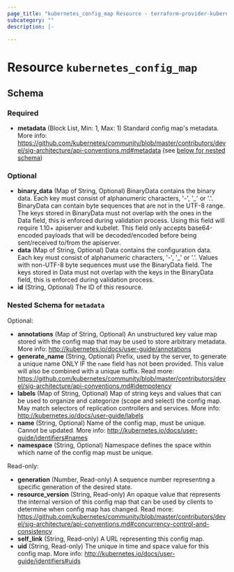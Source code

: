 ```yaml
---
page_title: "kubernetes_config_map Resource - terraform-provider-kubernetes"
subcategory: ""
description: |-
  
---
```


# Resource `kubernetes_config_map`





## Schema

### Required

- **metadata** (Block List, Min: 1, Max: 1) Standard config map's metadata. More info: https://github.com/kubernetes/community/blob/master/contributors/devel/sig-architecture/api-conventions.md#metadata (see [below for nested schema](#nestedblock--metadata))

### Optional

- **binary_data** (Map of String, Optional) BinaryData contains the binary data. Each key must consist of alphanumeric characters, '-', '_' or '.'. BinaryData can contain byte sequences that are not in the UTF-8 range. The keys stored in BinaryData must not overlap with the ones in the Data field, this is enforced during validation process. Using this field will require 1.10+ apiserver and kubelet. This field only accepts base64-encoded payloads that will be decoded/encoded before being sent/received to/from the apiserver.
- **data** (Map of String, Optional) Data contains the configuration data. Each key must consist of alphanumeric characters, '-', '_' or '.'. Values with non-UTF-8 byte sequences must use the BinaryData field. The keys stored in Data must not overlap with the keys in the BinaryData field, this is enforced during validation process.
- **id** (String, Optional) The ID of this resource.

<a id="nestedblock--metadata"></a>
### Nested Schema for `metadata`

Optional:

- **annotations** (Map of String, Optional) An unstructured key value map stored with the config map that may be used to store arbitrary metadata. More info: http://kubernetes.io/docs/user-guide/annotations
- **generate_name** (String, Optional) Prefix, used by the server, to generate a unique name ONLY IF the `name` field has not been provided. This value will also be combined with a unique suffix. Read more: https://github.com/kubernetes/community/blob/master/contributors/devel/sig-architecture/api-conventions.md#idempotency
- **labels** (Map of String, Optional) Map of string keys and values that can be used to organize and categorize (scope and select) the config map. May match selectors of replication controllers and services. More info: http://kubernetes.io/docs/user-guide/labels
- **name** (String, Optional) Name of the config map, must be unique. Cannot be updated. More info: http://kubernetes.io/docs/user-guide/identifiers#names
- **namespace** (String, Optional) Namespace defines the space within which name of the config map must be unique.

Read-only:

- **generation** (Number, Read-only) A sequence number representing a specific generation of the desired state.
- **resource_version** (String, Read-only) An opaque value that represents the internal version of this config map that can be used by clients to determine when config map has changed. Read more: https://github.com/kubernetes/community/blob/master/contributors/devel/sig-architecture/api-conventions.md#concurrency-control-and-consistency
- **self_link** (String, Read-only) A URL representing this config map.
- **uid** (String, Read-only) The unique in time and space value for this config map. More info: http://kubernetes.io/docs/user-guide/identifiers#uids


